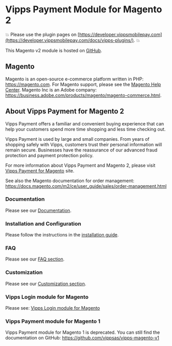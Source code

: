 # Vipps Payment Module for Magento 2

<!-- START_COMMENT -->
💥 Please use the plugin pages on [https://developer.vippsmobilepay.com](https://developer.vippsmobilepay.com/docs/vipps-plugins/). 💥
<!-- END_COMMENT -->

This Magento v2 module is hosted on [GitHub](https://github.com/vippsas/vipps-magento).

## Magento

Magento is an open-source e-commerce platform written in PHP: <https://magento.com>.
For Magento support, please see the [Magento Help Center](https://support.magento.com/hc/en-us).
Magento Inc is an Adobe company: https://business.adobe.com/products/magento/magento-commerce.html.

## About Vipps Payment for Magento 2

Vipps Payment offers a familiar and convenient buying experience that can help your customers spend more time shopping and less time checking out.

Vipps Payment is used by large and small companies. From years of shopping safely with Vipps, customers trust their personal information will remain secure. Businesses have the reassurance of our advanced fraud protection and payment protection policy.

For more information about Vipps Payment and Magento 2, please visit [Vipps Payment for Magento](https://vipps.no/produkter-og-tjenester/bedrift/ta-betalt-paa-nett/ta-betalt-paa-nett/magento/) site.


See also the Magento documentation for order management: https://docs.magento.com/m2/ce/user_guide/sales/order-management.html

### Documentation

Please see our [Documentation](https://github.com/vippsas/vipps-magento/wiki/Documentation).

### Installation and Configuration

Please follow the instructions in the [installation guide](./DOCUMENTATION.md#installation).

### FAQ

Please see our [FAQ section](https://github.com/vippsas/vipps-magento/wiki/FAQ).

### Customization

Please see our [Customization section](https://github.com/vippsas/vipps-magento/wiki/Customization).

### Vipps Login module for Magento

Please see: [Vipps Login module for Magento](https://github.com/vippsas/vipps-login-magento)

### Vipps Payment module for Magento 1

Vipps Payment module for Magento 1 is deprecated.
You can still find the documentation on GitHub: <https://github.com/vippsas/vipps-magento-v1>
